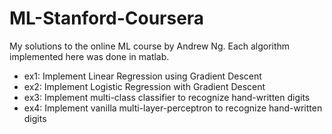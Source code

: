# ML-Stanford-Coursera
My solutions to the online ML course by Andrew Ng. Each algorithm implemented here was done in matlab. 
- ex1: Implement Linear Regression using Gradient Descent
- ex2: Implement Logistic Regression with Gradient Descent
- ex3: Implement multi-class classifier to recognize hand-written digits
- ex4: Implement vanilla multi-layer-perceptron to recognize hand-written digits
